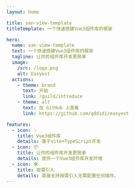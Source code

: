 ```yaml
---
layout: home

title: van-view-template
titleTemplate: 一个快速搭建Vue3组件库的框架

hero:
  name: van-view-template
  text: 一个快速搭建Vue3组件库的框架
  tagline: 让你的组件库开发更简单
  image:
    /src: /logo.png
    alt: Easyest
  actions:
    - theme: brand
      text: 开始
      link: /guild/introduce
    - theme: alt
      text: 在 GitHub 上查看
      link: https://github.com/qddidi/easyest

features:
  - icon: 💡
    title: Vue3组件库
    details: 基于vite+TypeScript开发
  - icon: 📦
    title: 让你的组件库开发更简单
    details: 提供一个Vue3组件库开发环境
  - icon: 🛠️
    title: 按需引入
    details: 直接支持按需引入无需配置任何插件。
---
```

